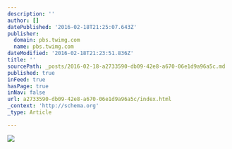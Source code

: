 ```yaml
---
description: ''
author: []
datePublished: '2016-02-18T21:25:07.643Z'
publisher:
  domain: pbs.twimg.com
  name: pbs.twimg.com
dateModified: '2016-02-18T21:23:51.836Z'
title: ''
sourcePath: _posts/2016-02-18-a2733590-db09-42e8-a670-06e1d9a96a5c.md
published: true
inFeed: true
hasPage: true
inNav: false
url: a2733590-db09-42e8-a670-06e1d9a96a5c/index.html
_context: 'http://schema.org'
_type: Article

---
```

![](https://pbs.twimg.com/media/CYhNgLkWwAEz_43.jpg:large)